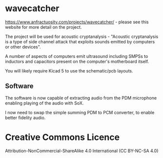 # wavecatcher

https://www.anfractuosity.com/projects/wavecatcher/ - please see this website for more detail on the project.

The project will be used for acoustic cryptanalysis - "Acoustic cryptanalysis is a type of side channel attack that exploits sounds emitted by computers or other devices".

A number of aspects of computers emit ultrasound including SMPSs to inductors and capacitors present on the computer's motherboard itself.

You will likely require Kicad 5 to use the schematic/pcb layouts.

## Software

The software is now capable of extracting audio from the PDM microphone enabling playing of the audio with SoX.

I now need to swap the simple summing PDM to PCM converter, to enable better fidelity audio.

# Creative Commons Licence

Attribution-NonCommercial-ShareAlike 4.0 International (CC BY-NC-SA 4.0)  
